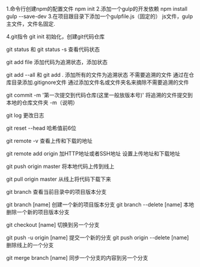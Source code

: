 1.命令行创建npm的配置文件
    npm init
2.添加一个gulp的开发依赖
    npm install gulp --save-dev
3.在项目跟目录下添加一个gulpfile.js（固定的）
    js文件，gulp主文件，文件名固定.


4.git指令
git init 
初始化，创建git代码仓库

git status 和 git status -s
查看代码状态  

git add file
添加代码为追溯状态，添加状态

git add --all 和 git add .
添加所有的文件为追溯状态  不需要追溯的文件 通过在仓库目录添加.gitignore文件 通过添加文件名或文件夹名来摘除不需要追溯的文件

git commit -m '第一次提交到代码仓库(这里一般放版本号)'
将追溯的文件提交到本地的仓库文件夹  -m（说明）

git log 更改日志

git reset --head 哈希值前6位

git remote -v 
查看上传和下载的地址

git remote add origin 加HTTP地址或者SSH地址 
设置上传地址和下载地址

git push origin master 
将本地代码上传到线上

git pull origin master
从线上将代码下载下来


git branch
查看当前目录中的项目版本分支

git branch [name]
创建一个新的项目版本分支
git branch --delete [name]
本地删除一个新的项目版本分支

git checkout [name]
切换到另一个分支

git push -u origin [name]
提交一个新的分支
git push origin --delete [name]
删除线上的一个分支

git merge branch [name]
同步一个分支的内容到另一个分支




